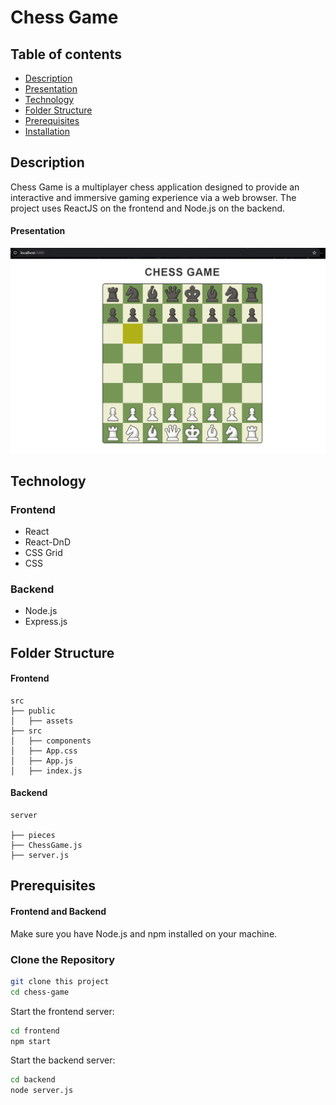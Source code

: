 # Chess Game

## Table of contents

- [Description](#description)
- [Presentation](#presentation)
- [Technology ](#technology)
- [Folder Structure](#folder-structure)
- [Prerequisites](#prerequisites)
- [Installation](#installation)

## Description

Chess Game is a multiplayer chess application designed to provide an interactive and immersive gaming experience via a web browser. The project uses ReactJS on the frontend and Node.js on the backend.

#### Presentation

<p align="center"> 
  <img src="/frontend/public/assets/chessgame-presentation.PNG"  alt="Queue"/>
</p>

## Technology

### Frontend

- React
- React-DnD
- CSS Grid
- CSS

### Backend

- Node.js
- Express.js

## Folder Structure

#### Frontend

```
src
├── public
│   ├── assets
├── src
│   ├── components
│   ├── App.css
│   ├── App.js
│   ├── index.js
```

#### Backend

```
server

├── pieces
├── ChessGame.js
├── server.js

```

## Prerequisites

#### Frontend and Backend

Make sure you have Node.js and npm installed on your machine.

### Clone the Repository

```bash
git clone this project
cd chess-game
```

Start the frontend server:

```bash
cd frontend
npm start
```

Start the backend server:

```bash
cd backend
node server.js
```
